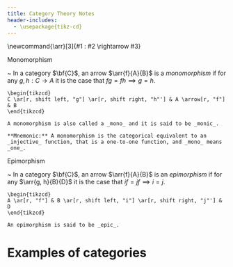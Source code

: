 ```yaml
---
title: Category Theory Notes
header-includes:
  - \usepackage{tikz-cd}
---
```


\newcommand{\arr}[3]{#1 : #2 \rightarrow #3}

Monomorphism

  ~ In a category $\bf{C}$, an arrow $\arr{f}{A}{B}$ is a _monomorphism_ if for
    any $g, h : C \rightarrow A$ it is the case that $fg = fh \implies g = h$.

    \begin{tikzcd}
    C \ar[r, shift left, "g"] \ar[r, shift right, "h"'] & A \arrow[r, "f"] & B
    \end{tikzcd}

    A monomorphism is also called a _mono_ and it is said to be _monic_.

    **Mnemonic:** A monomorphism is the categorical equivalent to an _injective_ function, that is a one-to-one function, and _mono_ means _one_.

Epimorphism

  ~ In a category $\bf{C}$, an arrow $\arr{f}{A}{B}$ is an _epimorphism_ if for
    any $\arr{g, h}{B}{D}$ it is the case that $if = jf \implies i = j$.

    \begin{tikzcd}
    A \ar[r, "f"] & B \ar[r, shift left, "i"] \ar[r, shift right, "j"'] & D
    \end{tikzcd}

    An epimorphism is said to be _epic_.

# Examples of categories
